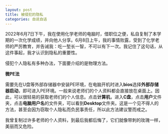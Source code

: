 ```yaml
---
layout: post
title: 被侵犯的隐私
categories: 自说自话
---
```


2022年6月7日下午，我在使用化学老师的电脑时，借职位之便，私自复制了本学期的一次化学成绩，并向他人分享。6月8日上午，我的事情败露，受到了化学老师的严厉教育，<!--  她问我是什么东西，问我算什么东西，我记下了 -->并告诫我：吃一堑长一智，不可以有下一次。我记住了这句话，从这件事起，我才认识到隐私的重要性。

侵犯个人隐私有多种办法，下面要介绍的是物理方法。

**微PE法**

需要先在U盘等外部存储器中安装PE环境，在电脑开机时进入**bios**选择**外部存储器启动**，即可进入PE环境。一般来说老师们的个人资料都会直接放在桌面上。因此，可以很轻易的获取老师们的个人信息。点击**计算机**，进入**C盘**，点击**用户**文件夹，点击**电脑用户名**的文件夹，可以看到**Desktop**文件夹。这是一个见不得人的方法，甚至会因为窃取个人隐私而负民事责任，所以此方法建议警而戒之。

我曾复制过许多老师的个人资料，到最后我都后悔了，它们就像带刺的玫瑰一样，美丽而又危险。

